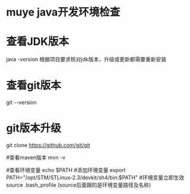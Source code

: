 # muye java开发环境检查

# 查看JDK版本
java -version
根据项目要求核对jdk版本，升级或更新都需要重新安装


# 查看git版本
git --version
# git版本升级
git clone https://github.com/git/git

#查看maven版本
mvn -v

#查看环境变量
echo $PATH
#添加环境变量
export PATH="/opt/STM/STLinux-2.3/devkit/sh4/bin:$PATH"
#环境变量立即生效
source .bash_profile   (source后面跟的是环境变量路径及名称)




